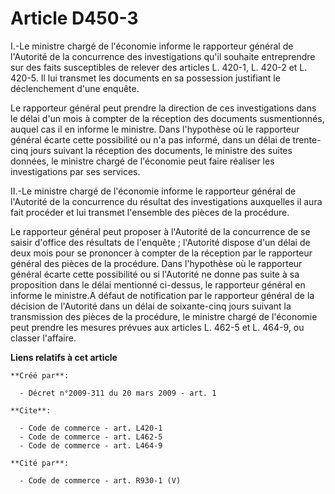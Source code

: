 # Article D450-3

I.-Le ministre chargé de l'économie informe le rapporteur général de l'Autorité de la concurrence des investigations qu'il
souhaite entreprendre sur des faits susceptibles de relever des articles L. 420-1, L. 420-2 et L. 420-5. Il lui transmet les
documents en sa possession justifiant le déclenchement d'une enquête. 

Le rapporteur général peut prendre la direction de ces investigations dans le délai d'un mois à compter de la réception des
documents susmentionnés, auquel cas il en informe le ministre. Dans l'hypothèse où le rapporteur général écarte cette
possibilité ou n'a pas informé, dans un délai de trente-cinq jours suivant la réception des documents, le ministre des suites
données, le ministre chargé de l'économie peut faire réaliser les investigations par ses services. 

II.-Le ministre chargé de l'économie informe le rapporteur général de l'Autorité de la concurrence du résultat des
investigations auxquelles il aura fait procéder et lui transmet l'ensemble des pièces de la procédure. 

Le rapporteur général peut proposer à l'Autorité de la concurrence de se saisir d'office des résultats de l'enquête ;
l'Autorité dispose d'un délai de deux mois pour se prononcer à compter de la réception par le rapporteur général des pièces
de la procédure. Dans l'hypothèse où le rapporteur général écarte cette possibilité ou si l'Autorité ne donne pas suite à sa
proposition dans le délai mentionné ci-dessus, le rapporteur général en informe le ministre.A défaut de notification par le
rapporteur général de la décision de l'Autorité dans un délai de soixante-cinq jours suivant la transmission des pièces de la
procédure, le ministre chargé de l'économie peut prendre les mesures prévues aux articles L. 462-5 et L. 464-9, ou classer
l'affaire.

**Liens relatifs à cet article**

	**Créé par**:

	  - Décret n°2009-311 du 20 mars 2009 - art. 1

	**Cite**:

	  - Code de commerce - art. L420-1
	  - Code de commerce - art. L462-5
	  - Code de commerce - art. L464-9

	**Cité par**:

	  - Code de commerce - art. R930-1 (V)
